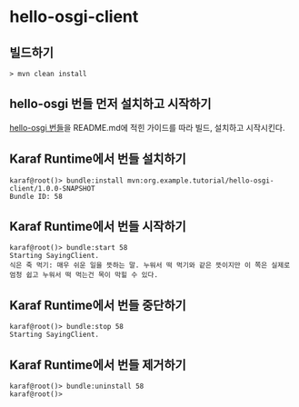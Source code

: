# hello-osgi-client

## 빌드하기

```
> mvn clean install
```

## hello-osgi 번들 먼저 설치하고 시작하기

[hello-osgi 번들](https://github.com/wsko96/hello-osgi/tree/lab02-simple-service)을 README.md에 적힌
가이드를 따라 빌드, 설치하고 시작시킨다.

## Karaf Runtime에서 번들 설치하기

```
karaf@root()> bundle:install mvn:org.example.tutorial/hello-osgi-client/1.0.0-SNAPSHOT
Bundle ID: 58
```

## Karaf Runtime에서 번들 시작하기

```
karaf@root()> bundle:start 58
Starting SayingClient.
식은 죽 먹기: 매우 쉬운 일을 뜻하는 말. 누워서 떡 먹기와 같은 뜻이지만 이 쪽은 실제로 엄청 쉽고 누워서 떡 먹는건 목이 막힐 수 있다.
```

## Karaf Runtime에서 번들 중단하기

```
karaf@root()> bundle:stop 58
Starting SayingClient.
```

## Karaf Runtime에서 번들 제거하기

```
karaf@root()> bundle:uninstall 58
karaf@root()>
```
